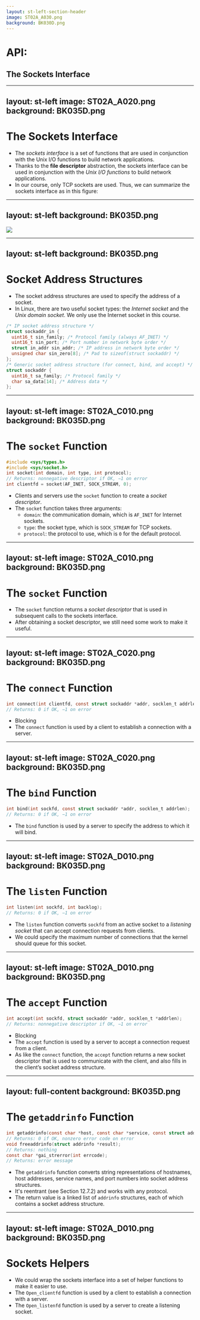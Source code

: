 ```yaml
---
layout: st-left-section-header
image: ST02A_A030.png
background: BK030D.png
---
```


# API:
## The Sockets Interface

---
layout: st-left
image: ST02A_A020.png
background: BK035D.png
---

# The Sockets Interface

- The *sockets interface* is a set of functions that are used in conjunction with the Unix
I/O functions to build network applications.
- Thanks to the **file descriptor** abstraction, the sockets interface can be used in conjunction with the *Unix I/O functions* to build network applications.
- In our course, only TCP sockets are used. Thus, we can summarize the sockets interface as in this figure:

---
layout: st-left
background: BK035D.png
---

<img src="images/f11.12.png" class="h-full">

---
layout: st-left
background: BK035D.png
---

# Socket Address Structures

- The socket address structures are used to specify the address of a socket.
- In Linux, there are two useful socket types: the *Internet socket* and the *Unix domain socket*. We only use the Internet socket in this course.

```c
/* IP socket address structure */
struct sockaddr_in {
  uint16_t sin_family; /* Protocol family (always AF_INET) */
  uint16_t sin_port; /* Port number in network byte order */
  struct in_addr sin_addr; /* IP address in network byte order */
  unsigned char sin_zero[8]; /* Pad to sizeof(struct sockaddr) */
};
/* Generic socket address structure (for connect, bind, and accept) */
struct sockaddr {
  uint16_t sa_family; /* Protocol family */
  char sa_data[14]; /* Address data */
};
```

---
layout: st-left
image: ST02A_C010.png
background: BK035D.png
---

# The `socket` Function

```c
#include <sys/types.h>
#include <sys/socket.h>
int socket(int domain, int type, int protocol);
// Returns: nonnegative descriptor if OK, −1 on error
int clientfd = socket(AF_INET, SOCK_STREAM, 0);
```

- Clients and servers use the `socket` function to create a *socket descriptor*.
- The `socket` function takes three arguments:
  - `domain`: the communication domain, which is `AF_INET` for Internet sockets.
  - `type`: the socket type, which is `SOCK_STREAM` for TCP sockets.
  - `protocol`: the protocol to use, which is `0` for the default protocol.

---
layout: st-left
image: ST02A_C010.png
background: BK035D.png
---

# The `socket` Function

- The `socket` function returns a *socket descriptor* that is used in subsequent calls to the sockets interface.
- After obtaining a socket descriptor, we still need some work to make it useful.

---
layout: st-left
image: ST02A_C020.png
background: BK035D.png
---

# The `connect` Function

```c
int connect(int clientfd, const struct sockaddr *addr, socklen_t addrlen);
// Returns: 0 if OK, −1 on error
```

- Blocking
- The `connect` function is used by a client to establish a connection with a server.

---
layout: st-left
image: ST02A_C020.png
background: BK035D.png
---

# The `bind` Function

```c
int bind(int sockfd, const struct sockaddr *addr, socklen_t addrlen);
// Returns: 0 if OK, −1 on error
```

- The `bind` function is used by a server to specify the address to which it will bind.

---
layout: st-left
image: ST02A_D010.png
background: BK035D.png
---

# The `listen` Function

```c
int listen(int sockfd, int backlog);
// Returns: 0 if OK, −1 on error
```

- The `listen` function converts `sockfd` from an active socket to a *listening socket*
that can accept connection requests from clients.
- We could specify the maximum number of connections that the kernel should queue for this socket.

---
layout: st-left
image: ST02A_D010.png
background: BK035D.png
---

# The `accept` Function

```c
int accept(int sockfd, struct sockaddr *addr, socklen_t *addrlen);
// Returns: nonnegative descriptor if OK, −1 on error
```

- Blocking
- The `accept` function is used by a server to accept a connection request from a client.
- As like the `connect` function, the `accept` function returns a new socket descriptor that is used to communicate with the client, and also fills in the client’s socket address structure.

---
layout: full-content
background: BK035D.png
---

# The `getaddrinfo` Function

```c
int getaddrinfo(const char *host, const char *service, const struct addrinfo *hints, struct addrinfo **result);
// Returns: 0 if OK, nonzero error code on error
void freeaddrinfo(struct addrinfo *result);
// Returns: nothing
const char *gai_strerror(int errcode);
// Returns: error message
```

- The `getaddrinfo` function converts string representations of hostnames, host
addresses, service names, and port numbers into socket address structures.
- It's reentrant (see Section 12.7.2) and works with any protocol.
- The return value is a linked list of `addrinfo` structures, each of which contains a socket address structure.

---
layout: st-left
image: ST02A_D010.png
background: BK035D.png
---

# Sockets Helpers

- We could wrap the sockets interface into a set of helper functions to make it easier to use.
- The `Open_clientfd` function is used by a client to establish a connection with a server.
- The `Open_listenfd` function is used by a server to create a listening socket.
